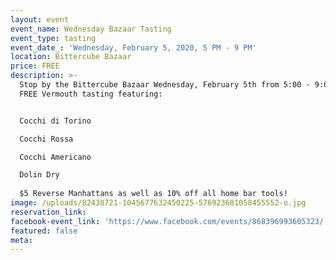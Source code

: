 ```yaml
---
layout: event
event_name: Wednesday Bazaar Tasting
event_type: tasting
event_date_: 'Wednesday, February 5, 2020, 5 PM - 9 PM'
location: Bittercube Bazaar
price: FREE
description: >-
  Stop by the Bittercube Bazaar Wednesday, February 5th from 5:00 - 9:00pm for a
  FREE Vermouth tasting featuring:


  Cocchi di Torino

  Cocchi Rossa

  Cocchi Americano

  Dolin Dry
   
  $5 Reverse Manhattans as well as 10% off all home bar tools!
image: /uploads/82438721-1045677632450225-576923681058455552-o.jpg
reservation_link:
facebook-event_link: 'https://www.facebook.com/events/868396993605323/'
featured: false
meta:
---
```


